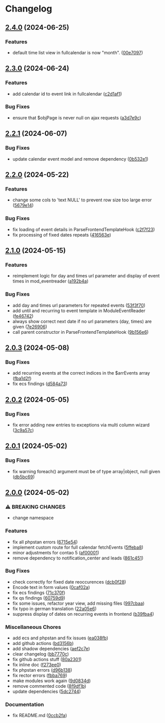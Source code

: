 # Changelog

## [2.4.0](https://github.com/cgoIT/calendar-extended-bundle/compare/v2.3.0...v2.4.0) (2024-06-25)


### Features

* default time list view in fullcalendar is now "month". ([00e7097](https://github.com/cgoIT/calendar-extended-bundle/commit/00e70971bda6d91bb4a99d60d3b699905b3b9adf))

## [2.3.0](https://github.com/cgoIT/calendar-extended-bundle/compare/v2.2.1...v2.3.0) (2024-06-24)


### Features

* add calendar id to event link in fullcalendar ([c2d1af1](https://github.com/cgoIT/calendar-extended-bundle/commit/c2d1af10e871fd5a2a809b51cf172e1519897e55))


### Bug Fixes

* ensure that $objPage is never null on ajax requests ([a3d7e9c](https://github.com/cgoIT/calendar-extended-bundle/commit/a3d7e9c180dc0a861c1e343ff4e5f0d2f57dce91))

## [2.2.1](https://github.com/cgoIT/calendar-extended-bundle/compare/v2.2.0...v2.2.1) (2024-06-07)


### Bug Fixes

* update calendar event model and remove dependency ([0b532e1](https://github.com/cgoIT/calendar-extended-bundle/commit/0b532e1cda70b10b717d7d025f5e8ff0c09adc47))

## [2.2.0](https://github.com/cgoIT/calendar-extended-bundle/compare/v2.1.0...v2.2.0) (2024-05-22)


### Features

* change some cols to 'text NULL' to prevent row size too large error ([5679e14](https://github.com/cgoIT/calendar-extended-bundle/commit/5679e144d56454957595f6aea64eddbb0e5f6dc8))


### Bug Fixes

* fix loading of event details in ParseFrontendTemplateHook ([c2f7f23](https://github.com/cgoIT/calendar-extended-bundle/commit/c2f7f23ccb4f9d04cb60eec79eba24977949e90b))
* fix processing of fixed dates repeats ([416563e](https://github.com/cgoIT/calendar-extended-bundle/commit/416563ef3316a60d41a1e31985a86b138e555ca5))

## [2.1.0](https://github.com/cgoIT/calendar-extended-bundle/compare/v2.0.3...v2.1.0) (2024-05-15)


### Features

* reimplement logic for day and times url parameter and display of event times in mod_eventreader ([a192b4a](https://github.com/cgoIT/calendar-extended-bundle/commit/a192b4a017a102adb9f471a1628e09141b507a37))


### Bug Fixes

* add day and times url parameters for repeated events ([53f3f70](https://github.com/cgoIT/calendar-extended-bundle/commit/53f3f7045c38e674e1c0fbb549d185c67e442be6))
* add until and recurring to event template in ModuleEventReader ([fe46742](https://github.com/cgoIT/calendar-extended-bundle/commit/fe4674202256df436ae0d6d93500e9db6c72f7a4))
* always show correct next date if no url parameters (day, times) are given ([7e26906](https://github.com/cgoIT/calendar-extended-bundle/commit/7e269060ca34804ca412df64cc91df64f1c84f40))
* call parent constructor in ParseFrontendTemplateHook ([9b156e6](https://github.com/cgoIT/calendar-extended-bundle/commit/9b156e69bd6acd69d0faca35390bcbacbb2fb06b))

## [2.0.3](https://github.com/cgoIT/calendar-extended-bundle/compare/v2.0.2...v2.0.3) (2024-05-08)


### Bug Fixes

* add recurring events at the correct indices in the $arrEvents array ([fba1d2f](https://github.com/cgoIT/calendar-extended-bundle/commit/fba1d2f99a3c732f176e887182652f58aed77463))
* fix ecs findings ([d584a73](https://github.com/cgoIT/calendar-extended-bundle/commit/d584a73be17ad65a8a2f6451befe88c067a3eb40))

## [2.0.2](https://github.com/cgoIT/calendar-extended-bundle/compare/v2.0.1...v2.0.2) (2024-05-05)


### Bug Fixes

* fix error adding new entries to exceptions via multi column wizard ([3c9a57c](https://github.com/cgoIT/calendar-extended-bundle/commit/3c9a57ca10ecfaa6cd931197ebc9600731ba88a4))

## [2.0.1](https://github.com/cgoIT/calendar-extended-bundle/compare/v2.0.0...v2.0.1) (2024-05-02)


### Bug Fixes

* fix warning foreach() argument must be of type array|object, null given ([db5bc69](https://github.com/cgoIT/calendar-extended-bundle/commit/db5bc69d0373c3d2fb519123aca8d7720a9eb107))

## [2.0.0](https://github.com/cgoIT/calendar-extended-bundle/compare/v1.1.3...v2.0.0) (2024-05-02)


### ⚠ BREAKING CHANGES

* change namespace

### Features

* fix all phpstan errors ([6715e54](https://github.com/cgoIT/calendar-extended-bundle/commit/6715e54c0bb956a43e462c7955e08e78ea637526))
* implement custom route for full calendar fetchEvents ([5ffeba8](https://github.com/cgoIT/calendar-extended-bundle/commit/5ffeba804530322ddc35b1e8f1ab208413531cb6))
* minor adjustments for contao 5 ([af00001](https://github.com/cgoIT/calendar-extended-bundle/commit/af000013426cb908534e687f8be0228ffbed6464))
* remove dependency to notification_center and leads ([861c451](https://github.com/cgoIT/calendar-extended-bundle/commit/861c451e381d401a305e0be3959183f3597317c8))


### Bug Fixes

* check correctly for fixed date reoccurences ([dcb0f28](https://github.com/cgoIT/calendar-extended-bundle/commit/dcb0f28f62921a6405ab16c4521f6b3ad1d9c8ef))
* Encode text in form values ([0caf02a](https://github.com/cgoIT/calendar-extended-bundle/commit/0caf02aebdbfd1f381328c9e0922a0b62e57a641))
* fix ecs findings ([71c370f](https://github.com/cgoIT/calendar-extended-bundle/commit/71c370fab2e175ae8ac70ba83d34eb287f20e47f))
* fix qs findings ([60759d9](https://github.com/cgoIT/calendar-extended-bundle/commit/60759d941d0d44867e20583b85075cbf29fb1884))
* fix some issues, refactor year view, add missing files ([997cbaa](https://github.com/cgoIT/calendar-extended-bundle/commit/997cbaade2811af67e6f8a9000c27b62307118fd))
* fix typo in german translation ([22a05e6](https://github.com/cgoIT/calendar-extended-bundle/commit/22a05e6eeea9bd75de97943e82dff42a00ec6f9c))
* suppress display of dates on recurring events in frontend ([b39fba4](https://github.com/cgoIT/calendar-extended-bundle/commit/b39fba49dc68e286d38455caef45c9f27af79b9a))


### Miscellaneous Chores

* add ecs and phpstan and fix issues ([ea038fb](https://github.com/cgoIT/calendar-extended-bundle/commit/ea038fb39dca4da98286e097325703bb34452584))
* add github actions ([bd3156b](https://github.com/cgoIT/calendar-extended-bundle/commit/bd3156b8aa6f6cb413f12a5540e0ad89d05ca759))
* add shadow dependencies ([aef2c7e](https://github.com/cgoIT/calendar-extended-bundle/commit/aef2c7e60b1435dc480bac235d08d19976bd1ae0))
* clear changelog ([bb7770c](https://github.com/cgoIT/calendar-extended-bundle/commit/bb7770cb4f4bcb74cb15fe6fe86e4eb2c9962db3))
* fix github actions stuff ([80a2301](https://github.com/cgoIT/calendar-extended-bundle/commit/80a2301546c347e0006722621c468f68e3c6fcd8))
* fix inline doc ([f273ee0](https://github.com/cgoIT/calendar-extended-bundle/commit/f273ee02d68ccdb84cd8aec7064c520a7b762827))
* fix phpstan errors ([d96b138](https://github.com/cgoIT/calendar-extended-bundle/commit/d96b13828aa5cf9dfb6d576b408044163d5c62b1))
* fix rector errors ([fbba769](https://github.com/cgoIT/calendar-extended-bundle/commit/fbba769ed49bd3e83e1e66fe1da2227563e819ab))
* make modules work again ([9d0834d](https://github.com/cgoIT/calendar-extended-bundle/commit/9d0834db742d80ebf870532d01b0ba3ce33cae1f))
* remove commented code ([8f9df1b](https://github.com/cgoIT/calendar-extended-bundle/commit/8f9df1be98ce1ba21e6b90198b85dfc1349dacf6))
* update dependencies ([5dc2744](https://github.com/cgoIT/calendar-extended-bundle/commit/5dc2744a1955ba7172b2902a24936a501032337a))


### Documentation

* fix README.md ([0ccb2fa](https://github.com/cgoIT/calendar-extended-bundle/commit/0ccb2fa625e53e82de38c7b661d564d2d9990702))
